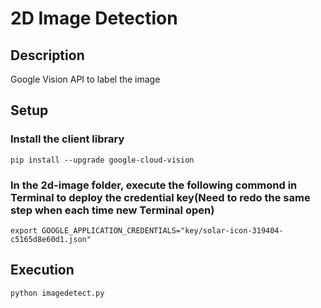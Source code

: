 # 2D Image Detection

## Description
Google Vision API to label the image 

## Setup
### Install the client library
```
pip install --upgrade google-cloud-vision
```

### In the 2d-image folder, execute the following commond in Terminal to deploy the credential key(Need to redo the same step when each time new Terminal open)
```
export GOOGLE_APPLICATION_CREDENTIALS="key/solar-icon-319404-c5165d8e60d1.json"
```

## Execution
```
python imagedetect.py
```

